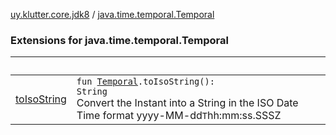 [uy.klutter.core.jdk8](../index.md) / [java.time.temporal.Temporal](.)


### Extensions for java.time.temporal.Temporal

|&nbsp;|&nbsp;|
|---|---|
| [toIsoString](to-iso-string.md) | <code>fun [Temporal](http://docs.oracle.com/javase/6/docs/api/java/time/temporal/Temporal.html).toIsoString(): String</code><br/>Convert the Instant into a String in the ISO Date Time format yyyy-MM-dd`T`hh:mm:ss.SSSZ |
